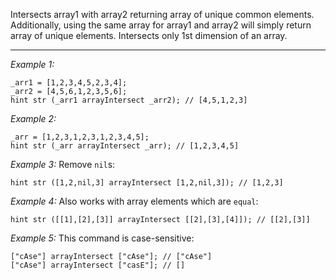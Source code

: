 Intersects array1 with array2 returning array of unique common elements. Additionally, using the same array for array1 and array2 will simply return array of unique elements. Intersects only 1st dimension of an array.


---
*Example 1:*
```sqf
_arr1 = [1,2,3,4,5,2,3,4];
_arr2 = [4,5,6,1,2,3,5,6];
hint str (_arr1 arrayIntersect _arr2); // [4,5,1,2,3]
```

*Example 2:*
```sqf
_arr = [1,2,3,1,2,3,1,2,3,4,5];
hint str (_arr arrayIntersect _arr); // [1,2,3,4,5]
```

*Example 3:*
Remove `nil`s:

```sqf
hint str ([1,2,nil,3] arrayIntersect [1,2,nil,3]); // [1,2,3]
```

*Example 4:*
Also works with array elements which are `equal`:

```sqf
hint str ([[1],[2],[3]] arrayIntersect [[2],[3],[4]]); // [[2],[3]]
```

*Example 5:*
This command is case-sensitive:

```sqf
["cAse"] arrayIntersect ["cAse"]; // ["cAse"]
["cAse"] arrayIntersect ["casE"]; // []
```